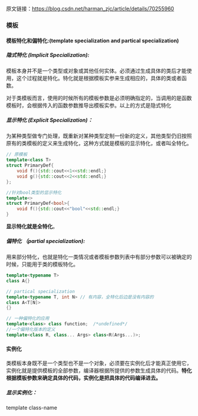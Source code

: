 原文链接：https://blog.csdn.net/harman_zjc/article/details/70255960



### 													模板

#### 模板特化和偏特化:(template specialization and partical specialization)

##### 隐式特化 (Implicit Specialization):

模板本身并不是一个类型或对象或其他任何实体。必须通过生成具体的类后才能使用，这个过程就是特化。特化就是根据模板实参来生成相应的，具体的类或者函数。

对于类模板而言，使用的时候所有的模板参数是必须明确指定的，当调用的是函数模板时，会根据传入的函数参数推导出模板实参。以上的方式是隐式特化

##### 显示特化 (Explicit Specialization)：

为某种类型做专门处理，既重新对某种类型定制一份新的定义，其他类型仍旧按照原有的类模板的定义来生成特化，这种方式就是模板的显示特化，或者叫全特化。

```c++
// 原模板
template<class T> 
struct PrimaryDef{
    void f(){std::cout<<1<<std::endl;}
    void g(){std::cout<<2<<std::endl;}
};

//针对bool类型的显示特化
template<>
struct PrimaryDef<bool>{
    void f(){std::cout<<"bool"<<std::endl;}
}
```

**显示特化就是全特化**。

##### 偏特化 （partial specialization):

用来部分特化，也就是特化一类情况或者模板参数列表中有部分参数可以被确定的时候，只能用于类的模板特化。

```c++
template<typename T>
class A{}

// partical specialization
template<typename T, int N> // 有内容，全特化后边是没有内容的
class A<T[N]>
{}

// 一种偏特化的应用
template<class> class function;  /*undefined*/
//一个偏特化版本的定义
template<class R, class... Args> class<R(Args...)>;
```

#### 实例化

类模板本身既不是一个类型也不是一个对象，必须要在实例化后才能真正使用它，实例化就是提供模板的全部参数，编译器根据所提供的参数生成具体的代码。**特化根据模板参数来确定具体的代码，实例化是把具体的代码编译进去。**

##### 显示实例化：

template class-name<template arguments>。主要作用是告知编译器将类模板的一个特化版本的代码编译进去。可实例化的部分有：class， Function， Member Function， Member classes， static data members of class templates.

##### 隐式实例化：

当代码中引用了一个模板，且需要一个完整定义的类型的时候，或者当类型的完整性影响到了代码，并且此时特定的类型没有被显示实例化，那么隐式实例化就会发生。

```c++
template<class T> struct Z{
	void f(){};
    void g(); // never defined
}

template struct Z<double>; // explicit instantiation.
Z<int> a;   // implicit instantiation of Z<int>
Z<char>* p; // nothing is instantiated here.
p->f();  // implicit instantiation of Z<char> and Z<char>::f() occurs here.
		// Z<char>::g is never needed and never instantiated here.
   
```

只有当用到模板类的时候才会实例化。**显示的特化总是伴随着实例化**。

##### 实例化的作用：

+ 模板的实现和定义分开在不同的文件中。当编译器在编译一个cpp文件的时候，用到一个类型只要是声明了，要么在自己里面定义，要么在别的地方定义，所以不会报错。链接的时候回查找相关的目标文件已找到所需的定义。如果一个头文件声明了template.h,定义在template.cpp中，使用在reference.cpp中。编译template.cpp的时候，由于没有在该文件中实例化它所以模板不会被编译进去。在reference.cpp中，由于看不到template.cpp定义，用到其模板如Test<int>的时候编译器认为是别处定义的，也不会实例化它，进而报错。所以模板的定义和实现都是放在头文件里面。若要分开，可以在reference.cpp中显示实例化，这样能保证编译进去。

+ 单独显示实例化一个函数的作用。

  模板编译的时候，按需编译。链接的时候有重复会进行合并。如果有A.cpp和B.cpp两个类，A中定义了一个Test<int>对象，将其传入到B的一个接受Test<int>类型的指针的函数时，对B而言不需要Test的构造和析构函数了，只需实例化testInterface即可。

  ```c++
  #include<iostream>
  template<typename T> 
  class Test
  {
   public:
      void testInterface()
      {
          std::cout<<1;
      }
  };
  //特化，伴随着实例化
  template<>
  void Test<int>::testInterface()
  {
      std::cout<<2;
  }
  ```

  

#### 模板参数的三种形式：

```c++
template<typename T> className
```

上面的定义中，T就是一个模板参数。使用模板的时候，需要指定该模板的所有参数以生成模板的一个特化。指定的方法可以不是显示指定，但必须可推导。

+ 类型参数：模板参数是一个类型。使用类型参数时，不能用它做没有定义的工作。

  ```c++
  template<class T>
  class Test
  {
  public:
      T tObj;
      T* tPtr;
      std::list<T> l;
      T* createInsideObj();
  }
  
  class A
  {
      A(){}
  }
  ```

  对于类A来说，其默认构造函数是隐式的，所以模板编译不会通过。如果去掉tObj,tPtr的定义，只要不调用createInsideObject，就不会报错，因为不会实例化。

+ 非类型模板参数：可用作非类型参数的有

  + integral
  + pointers to objects
  + pointers to functions
  + lvalue reference paramters
  + pointer to members
  + enumeration tpe
  + nullptr

  ```c++
  int ai[5];
  template<const int* pci> struct X{}
  X<ai> xi; // conversion occures.
  
  struct Y{
      void func(){};
  }
  
  struct YY{
      static Y y;
  }
  
  Y YY::y;
  
  template<const Y* b> struct Z{}
  Y y;
  Z<&YY::y> z;
  
  tempalte<int (&pa)[5]> struct W{}
  W<ai> w; // no conversion
  
  void f(char);
  void f(int);
  
  template<void (*pf)(int)> struct RR{}
  RR<&f> a;   // select f(int);
  
  template<void (Y::*pf)()> struct RD{}
  RD<&Y::func> rd;
  
  ```

  对于指针类型和引用类型，用来赋值的对象必须是有链接的。

+ 模板参数

  ```c++
  template<class T, int a> class A{}
  
  template<template<typename, int> class V>
  class C
  {
   public:
      V<int, 5> y;
  }
  
  int main()
  {
      C<A> aa;
  }
  ```

##### 函数模板

不同的模板参数对应了不同的模板实例，而模板本身是否使用这些模板参数完全就是需求上的问题了，对于模板来讲如果没有在定义中用到模板参数那么每个版本的定义时是没有差异的，但是他们是不同的实例，而且实例间毫无关系。

##### 函数模板的实例化

函数模板也存在现实实例化和隐式实例化。现实实例化语法：

```c++
// declaration of template function
template<typename T, int N>
void function()
{}

// explicit instantiation
template void function<int, 10>();

// second type
template <typename T>
void func(T arg)
{}
// instantiation
template void func(int);
template void func<>(int);
```

对于第二种实例化方式，函数模板中其模板参数T在函数中给函数参数做了类型，所以只要函数类型确定了，模板参数也就可以确定，所以同样能实例化，小括号<>要不要都可以。

**函数模板不支持偏特化**，如果在使用上遇到这样的情况通过**函数重载**来解决。

##### 函数模板的实参演绎（Template argument deduction）

In order to instantiate a function tempalte, every template argument must be known, but not every template has to be sepcified. When possible, the compiler will deduce the missing template argument from the function arguments. This occurs when a function call is attemped, when an address of a function template is taken, and in some other contexts.

```c++
template<typename To, typename From> To convert(From f);

void g(double d)
{
    int i = convert<int>(d); // deduce To from int, From to double
    char c = convert<char>(d);
    int(*ptr)(float) = convert;
}
```

实参演绎中如果推导出来的结果间有矛盾会出现匹配失败的情况，**匹配时没有隐式转型**。匹配失败并不会被看成一个错误。

对于函数的模板是一个函数指针类型时，如果传入的实参是一组重载函数，那么如果仅有一个函数可以最佳配得参数类型的时候就会以此函数版本作为参数调用，否则会报错。

```c++
template<class T> int f(T(*p)(T));
int g(int);
int g(char);

f(g); // the first is used
```

在进行模板参数演绎以前，编译器通常会做一些工作让匹配更容易。当函数Parameter不是一个引用类型时：

+ Argument是一个数组类型，那么Argument被替换为该数组成员类型的指针类型。
+ Argument是一个函数类型，将被替换为该函数的指针类型。
+ Argument是CV限定类型(const或volatile)，忽略其cv属性。

```c++
template<class T> void f(T);
int a[3];
f(a);  // adjusted to int*, deduce T = int*

const int b = 13;
f(b); // adjust to int, deduce T = int, ignore CV

void g(int);
f(g); // adjust to void (*)(int), deduce T = void(*)(int)
```

+ 如果模板parameter是一个CV限定类型，则忽略其CV属性

+ 如果模板parameter是一个引用类型，P将被修正为其引用的类型。

+ 如果模板parameter是一个非CV限定的右值引用，而传入的实参Argument是一个左值，那么A将被修正为该左值类型的左值引用

  ```c++
  template<class T>
  int f(T&&);  // P is an rvalue reference to cv-unqualified T
  
  template<class T>
  int g(const T&&);  // P is an rvalue reference to cv-qualified T
  
  int main()
  {
      int i;
      int n1 = f(i);  // argument is lvalue: calls f<int&>(int&);
      int n2 = f(0);  // argument is not lvalue: calls f<int&>(int&&);
      
      // int n3 = g(i); // error: deduces to g<int>(const int&&), which can not bind an rvalue reference to an lvalue.
  }
  ```

+ 推倒后的类型可以比实参类型A多顶层的CV限定

  ```c++
  template<typename T> void f(const T& t);
  bool a = false;
  f(a); // P = const T&, adjusted to const T, A = bool; deduced T = bool, deduced A = const bool, deduced A is more cv-qualified that A
  ```

+ 如果传递的实参类型可以通过限定转型（qualifier conversion）转换成推导后的类型，也是允许的

  ```c++
  template<typename T> void f(const T*);
  int *p;
  f(p); // P = const T*, A = int*; deduced T = int, deduced A = const int*
  		// qualification conversion applies.(from int* to const int*)
  ```

+ 如果P是一个模板类型的引用或者直接引用，而传递的A是P的子类模板类型，同样可以。

  ```c++
  template<class T> struct B{};
  template<classs T> struct D: public B<T>{};
  template<class T> void f(B<T>&){}
  
  int main()
  {
      D<int> d;
      f(d); //子类转换
  }
  ```

+ 如果P是一个嵌套名说明符(nested-name-specifier)，那么其所含的模板参数是不可推导的。嵌套名称说明符就是用来限定作用域的::符号左边部分，比如std::cout中的std就是嵌套名说明符。

  ```c++
  template<typename T> struct identity {typedef T type;};
  template<typename T> void bad(std::vector<T> x, T value=1);
  template<typename T> void good(std::vector<T> x, typename identity<T>::type value = 1);
  
  std::vector<std::complex<double>> x;
  bad(x, 1.2); // P1 = std::vector<T>, A1 = std::vector<std::complex<double>>
  			// deduce T = std::complex<double>
  			// P2 / A2: deduced T = double
  			// error: deduction fails, T is ambigulous
  
  good(x, 1.2);  // P1 / A1: deduced T = std::vector<std::complex<double>>
  			   // P2 = identity<T>::type, A2 = double,
  // P2 / A2: used T deduced by P1 / A1 because T is to the left of :: in P2
  // OK, T = std::complex<double>
  ```

+ 如果非类型模板参数存在于子表达式中，则模板参数不可推导

  ```c++
  template<std::size_t N> void f(std::array<int, 2 * N> a);
  std::array<int, 10> a;
  f(a); // P = std::array<int, 2*N> a = std::array<int, 10>
  	// 2 * N is non-deduced context, N cannot be deduced
  	// note: f(std::array<int, N> a) would be able to deduce N
  ```

+ 函数的默认参数不能用来推导T

  ```c++
  template<typename T, typename F>
  void f(const std::vector<T> &v, const F&comp = std::less<T>());
  std::vector<std::string> v(3);
  f(v); // P2 is non-deduced context for F;
  ```

+ 如果A是一组重载函数，且存在多于一个的匹配或不存在匹配时，则T不可推导

  ```c++
  template<typename T> void out(const T &value){}
  out("123"); // P = const T&, A = const char[4] lvalue, deduced T = char[4]
  out(std::endl);  // A is function template, T is non-deduced context.
  ```

+ 如果A是一个初始化列表，而P不是std::initializer_list类型或其引用类型，则P中的T不可推导

  ```c++
  #include <vector>
  #include <initializer_list>
  
  template<class T> void g1(std::vector<T>);
  template<class T> void g2(std::vector<T>, Tx);
  template<class T> void g3(std::initializer_list<T>);
  
  g1({2,2,3}); // p = std::vector<T>, A = {1, 2, 4}: T is non-deduced context, error here
  
  g2({2,2,4}, 10); // T can be deduced from A1, but can be deduced from A2, passed compile
   
  g3({1, 2, 3}) // P is std::initializer_list<T>, deduced T = int
     
  ```

+ 如果P中包含一个模板参数列表，且有参数扩展包，如果参数扩展包位置不在P的模板参数列表的最后，则不可推导

  ```c++
  template<int...> struct T{}
  
  template<int... Ts1, int N, int... Ts2>
  void good(const T<N, Ts...>& arg1, const T<N, Ts...>&);
  
  template<int... Ts1, int N, int... Ts2>
  void bad(const T<Ts1..., N>& arg1, const T<Ts2..., N>&);
  
  T<1, 2> t1;
  T<1, -1, 0> t2;
  
  good(t1, t2);  // P1 is const T<N, Ts1...>&, A1 is T<1, 2>: deduced N is 1, 				deduced Ts1 = [2],
  				// p2 is const<N, Ts2...>&, A2 is T<1, -1, 0>: deduced N is 					1, Ts2 is [-1, 0]
  
  bad(t1, t2);  // p1 = const T<Ts1..., N>&, A1 = T<1, 2>, pcak extension is not in the last of the parameters, so can't be deduced here.
  
  ```

+ 如果P是一个非引用数组类型，则其主边界不可推导

  ```c++
  template<int i> void f1(int a[10][i]);
  template<int i> void f2(int a[i][20]); 
  template<int i> void f3(int (&a)[i][20]); // p = int(&)[i][20], reference to array
  
  void g()
  {
      int a[10][20];
      f1(a); // ok: deduced i = 20
      f1<20>(a);  // 0k
      f2(a);  // error: i is non-deduced here
      f2<10>(a); // 0K
      f3(a);  // ok, deduced i = 10;
      f3<10>(a); // ok
  }
  ```






### 									可变参数模板

```c++
template<typename T>
T adder(T v)
{
    return v;
}

template<typename T, typename... Args>
T adder(T first, Args... args)
{
    return first + adder(args...);
}
```

typename... Args是**模板参数包**，而Args... args被称为**函数参数包**。可变参数模板以编写递归代码的方式编写：一个基本类型(adder(T v))，以及一个“递归”的通用情形。递归发生在调用adder(args...)中。每次调用，参数包缩短一个参数，最终遇到基本情形。

##### 性能：

可变参数模板在编译时刻预先生成一系列函数，所以最终得到的跟循环没什么两样，所以没有性能问题。

##### 类型安全的可变参数函数

若使用时传入的参数不对，将不能通过编译，所以不会在运行时发生错误。

##### 数目可变域数据结构

定制的数据结构（struct和class）具有编译时刻定义的域，可以表示在运行时增长的类型（std::vector)，如果添加新的域，就必须是编译器看到的东西。可变参数模板使得定义具有任意数目域并且在使用时配置这个数目的数据结构成为可能。例子如下：

```c++
template<class... Ts>
struct tuple{}

template<class T, class... Ts>
struct tuple<T, Ts...> : tuple<Ts...>{
    T tail;
    tuple(T t, Ts.. ts): tuple<ts...>, tail(t){}
}
```

首先定义了一个名为tuple的空的类定义。后跟该定义的一个特化版本，该版本从参数包剥除第一个类型并定义该类型的tail成员，它还派生自用参数包余下部分实例化的类型。

```c++
// 例子
tuple<double, uint64_t, const char*> t1(12.2, 42, "big");
// 上边结构体创建的记录为
struct tuple<double, uint64_t, const char*>: tuple<uint64_t, const char*>
{
    double tail;
}

struct tuple<uint64_t, const char*> : tuple<const char*>
{
    uint64_t tail;
}

struct tuple<const char*> : tuple
{
    const char* tail;
}

struct tuple{}
```

根据c++类成员的分布情况，数据成员的布局将会是 [const char*, uint64_t, double]

##### 访问辅助类的定义

```c++
template<size_t, class> struct elem_type_holder;

// first secialization
template<class T, class... Ts>
struct elem_type_holder<0, tuple<T, Ts...>>{
    typedef T type;
}

// second specilization
template<size_t k, class T, class... Ts>
struct elem_type_holder<k, tuple<T, Ts...>>
{
    typedef typename elem_type_holder<k-1, tuple<Ts...>>::type type
}
```

elem_type_holder是一个可变参数模板，接受一个数字k以及我们感兴趣的tuple类型作为模板参数。这是一个编译时模板元编程构造，它作用在常量及类型上，而不是运行时对象。对一个elem_type_holder<2, some_tuple_type>,扩展为

```c++
struct elem_type_holder<2, tuple<T, Ts...>>{
    typedef typename elem_type_holder<1, tuple<Ts...>::type type
}

struct elem_type_holder<1, tuple<T, Ts...>>{
    typedef typename elem_type_holder<0, tuple<Ts...>>::type type;
}

struct elem_type_holder<0, tuple<T, Ts...>>{
    typedef T type;
}
```

elem_type_holder<2, some_tuple_type>从元组的开头剥除两个类型，并将其类型设置为第三个的类型。

##### get的实现

```c++
template<size_t k, class... Ts>
typename std::enable_if<k==0, typename elem_type_holder<0, tuple<Ts...>::type&>::type
get(tuple<Ts...>& t)
{
    return t.tail;
}

template<size_t k, class T, class... Ts>
typename std::enable_if<k!=0, typename elem_type_holder<K, tuple<T, Ts...>>::type&>::type
get(tuple<T, Ts...>& t)
{
    tuple<Ts...> &base = t;
    return get<k-1>(base);
}
```

enable_if 用于在get的两个模板重载间选择，一个用于看为0时，一个用于剥除第一个类型并递归通用情形。

#### 用于catch-all的可变参数模板例子：

编写一个可以打印标准库容器的函数，能够工作在任意容器上。第一种做法：

```c++
template<template<typename, typename> class ContainerType, typename ValueType, typename AllocType>
void print_contaner(ContainerType<ValueType, AllocType> &c)
{
    for(auto &v : c)
    {
        std::cout<<c<<std::endl;
    }
}
```

对于那些可以通过值类型与分配器类型参数化的模板，vector，list等，可以通过如上方式打印。但是对于map，set类型的模板，其模板参数多余2个，就会出现问题，所以用可变参数模板来实现更好一些。

```c++
template<template<typename, typename...> class ContainerType, typename ValueType, typename... Args>
void print_container(Container<ValueType, Args...>& c)
{
    for(auto &v : c)
    	std::cout<<c<<std::endl;
}
```





### 							SFINAE and enable_if

#### SFINAE

```c++
int negate(int i){
    return -i;
}

template<typename T>
typename T::value_type negate(const T& t)
{
    return -T(t);
}
```

When compiler looks at overload candidates that are templates, it has to actually perform substitution of explicitly specified or deduced types into the template arguments.  For negate(42), when looking for the best overload, all candidates have to be considered, When the compiler considers the templated negate, it substitute the deduced argument type of the call into the template and generates

```c++
int::value_type negate(const int &t)
```

**In c++ 11, it states that when a substitution failure occures, such as the one shown above, type deduction for this particular type fails. There's no error involved. The compiler simply ignores this condidate and looks at the others.** 

If we want to write template that only make sense for some types, we must make it fail deduction for invalid types right in declaration, to cause substitution failure.

#### enable_if - a compile-time switch for templates

```c++
template<bool, typename T = void>
struct enable_if
{};

template<typename T>
struct enable_if<true, T>
{
    typedef T type;
}

// c++ 14 added type alias for convenience
template<bool B, class T>
using enable_if_t = typename enable_if<B, T>::type;

// example
template<class T, typename enable_if_t<std::is_integral<T>::value>*=nullptr>
void do_stuff(T &t)
{
    // an implementation for integral types(int, char, etc..)
}

template<class T, typename enable_if_t<std::is_class<T>::value>*=nullptr>
void do_stuff(T &t)
{
    // an implementation for class types
}
```

